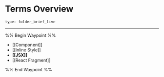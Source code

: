 # Terms Overview
 
```ccard
type: folder_brief_live
```
 
---

%% Begin Waypoint %%
- [[Component]]
- [[Inline Style]]
- **[[JSX]]**
- [[React Fragment]]

%% End Waypoint %%